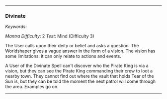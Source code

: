 ___

### Divinate

*Keywords*:

*Mantra Difficulty*: 2
*Test*: Mind (Difficulty 3)

The User calls upon their deity or belief and asks a question. The Worldshaper gives a vague answer in the form of a vision. The vision has some limitations: it can only relate to actions and events.

A User of the Divinate Spell can't discover who the Pirate King is via a vision, but they can see the Pirate King commanding their crew to loot a nearby town. They cannot find out where the vault that holds Tear of the Sun is, but they can be told the moment the next patrol will come through the area. Examples go on.

___